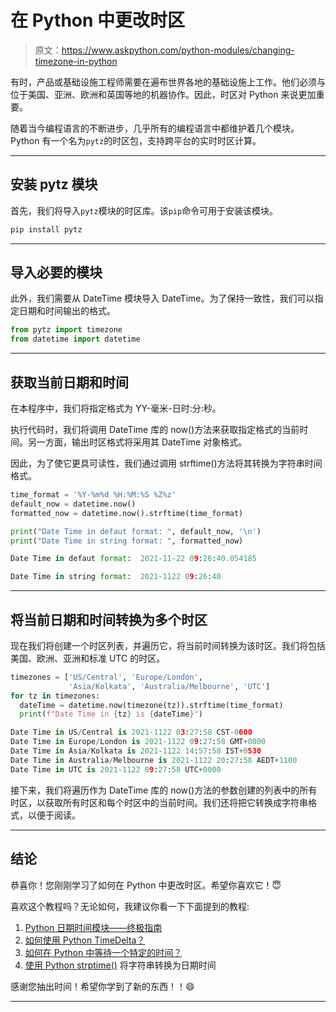 # 在 Python 中更改时区

> 原文：<https://www.askpython.com/python-modules/changing-timezone-in-python>

有时，产品或基础设施工程师需要在遍布世界各地的基础设施上工作。他们必须与位于美国、亚洲、欧洲和英国等地的机器协作。因此，时区对 Python 来说更加重要。

随着当今编程语言的不断进步，几乎所有的编程语言中都维护着几个模块。Python 有一个名为`pytz`的时区包，支持跨平台的实时时区计算。

* * *

## 安装 pytz 模块

首先，我们将导入`pytz`模块的时区库。该`pip`命令可用于安装该模块。

```py
pip install pytz

```

* * *

## 导入必要的模块

此外，我们需要从 DateTime 模块导入 DateTime。为了保持一致性，我们可以指定日期和时间输出的格式。

```py
from pytz import timezone
from datetime import datetime

```

* * *

## 获取当前日期和时间

在本程序中，我们将指定格式为 YY-毫米-日时:分:秒。

执行代码时，我们将调用 DateTime 库的 now()方法来获取指定格式的当前时间。另一方面，输出时区格式将采用其 DateTime 对象格式。

因此，为了使它更具可读性，我们通过调用 strftime()方法将其转换为字符串时间格式。

```py
time_format = '%Y-%m%d %H:%M:%S %Z%z'
default_now = datetime.now()
formatted_now = datetime.now().strftime(time_format)

print("Date Time in defaut format: ", default_now, '\n')
print("Date Time in string format: ", formatted_now)

```

```py
Date Time in defaut format:  2021-11-22 09:26:40.054185 

Date Time in string format:  2021-1122 09:26:40 

```

* * *

## 将当前日期和时间转换为多个时区

现在我们将创建一个时区列表，并遍历它，将当前时间转换为该时区。我们将包括美国、欧洲、亚洲和标准 UTC 的时区。

```py
timezones = ['US/Central', 'Europe/London', 
             'Asia/Kolkata', 'Australia/Melbourne', 'UTC']
for tz in timezones:
  dateTime = datetime.now(timezone(tz)).strftime(time_format)
  print(f"Date Time in {tz} is {dateTime}")

```

```py
Date Time in US/Central is 2021-1122 03:27:58 CST-0600
Date Time in Europe/London is 2021-1122 09:27:58 GMT+0000
Date Time in Asia/Kolkata is 2021-1122 14:57:58 IST+0530
Date Time in Australia/Melbourne is 2021-1122 20:27:58 AEDT+1100
Date Time in UTC is 2021-1122 09:27:58 UTC+0000

```

接下来，我们将遍历作为 DateTime 库的 now()方法的参数创建的列表中的所有时区，以获取所有时区和每个时区中的当前时间。我们还将把它转换成字符串格式，以便于阅读。

* * *

## 结论

恭喜你！您刚刚学习了如何在 Python 中更改时区。希望你喜欢它！😇

喜欢这个教程吗？无论如何，我建议你看一下下面提到的教程:

1.  [Python 日期时间模块——终极指南](https://www.askpython.com/python-modules/python-datetime-module)
2.  [如何使用 Python TimeDelta？](https://www.askpython.com/python-modules/python-timedelta)
3.  [如何在 Python 中等待一个特定的时间？](https://www.askpython.com/python/examples/python-wait-for-a-specific-time)
4.  [使用 Python strptime()](https://www.askpython.com/python/python-strptime) 将字符串转换为日期时间

感谢您抽出时间！希望你学到了新的东西！！😄

* * *